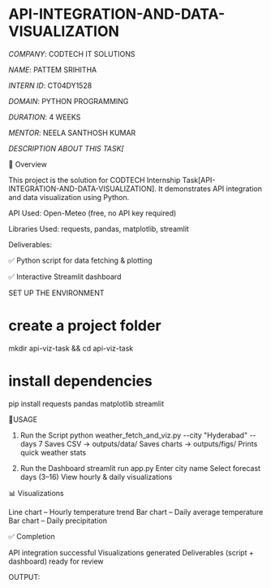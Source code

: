 # API-INTEGRATION-AND-DATA-VISUALIZATION

*COMPANY*: CODTECH IT SOLUTIONS

*NAME*: PATTEM SRIHITHA

*INTERN ID*:  CT04DY1528

*DOMAIN*:  PYTHON PROGRAMMING

*DURATION*: 4 WEEKS

*MENTOR*: NEELA SANTHOSH KUMAR

*DESCRIPTION ABOUT THIS TASK[*

📌 Overview

This project is the solution for CODTECH Internship Task[API-INTEGRATION-AND-DATA-VISUALIZATION].
It demonstrates API integration and data visualization using Python.

API Used: Open-Meteo (free, no API key required)

Libraries Used: requests, pandas, matplotlib, streamlit

Deliverables:

✅ Python script for data fetching & plotting

✅ Interactive Streamlit dashboard

SET UP THE ENVIRONMENT

# create a project folder
mkdir api-viz-task && cd api-viz-task

# install dependencies
pip install requests pandas matplotlib streamlit

🚀USAGE

1. Run the Script
python weather_fetch_and_viz.py --city "Hyderabad" --days 7
Saves CSV → outputs/data/
Saves charts → outputs/figs/
Prints quick weather stats

2. Run the Dashboard
streamlit run app.py
Enter city name
Select forecast days (3–16)
View hourly & daily visualizations

📊 Visualizations

Line chart – Hourly temperature trend
Bar chart – Daily average temperature
Bar chart – Daily precipitation

✅ Completion

API integration successful
Visualizations generated
Deliverables (script + dashboard) ready for review

OUTPUT:





















